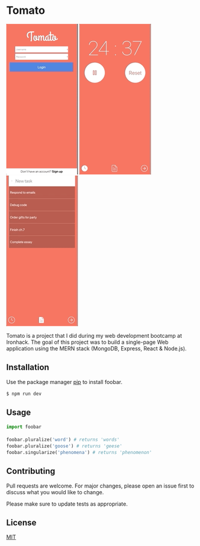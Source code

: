 # Tomato

![](iphonex-login-signup-preview.gif)
![](iphonex-countdown-view.gif)
![](iphonex-list-preview.gif)

Tomato is a project that I did during my web development bootcamp at Ironhack. The goal of this project was to build a single-page Web application using the MERN stack (MongoDB, Express, React & Node.js).

## Installation

Use the package manager [pip](https://pip.pypa.io/en/stable/) to install foobar.

```bash
$ npm run dev 
```

## Usage

```python
import foobar

foobar.pluralize('word') # returns 'words'
foobar.pluralize('goose') # returns 'geese'
foobar.singularize('phenomena') # returns 'phenomenon'
```

## Contributing

Pull requests are welcome. For major changes, please open an issue first to discuss what you would like to change.

Please make sure to update tests as appropriate.

## License

[MIT](https://choosealicense.com/licenses/mit/)

